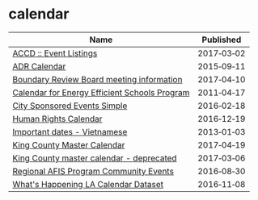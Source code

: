# calendar

Name | Published
---- | ---------
[ACCD :: Event Listings](../datasets/p9ma-z6y9.md) | 2017&#x2011;03&#x2011;02
[ADR Calendar](../datasets/u5eb-c9aj.md) | 2015&#x2011;09&#x2011;11
[Boundary Review Board meeting information](../datasets/n3km-dyia.md) | 2017&#x2011;04&#x2011;10
[Calendar for Energy Efficient Schools Program](../datasets/p2jz-uvs7.md) | 2011&#x2011;04&#x2011;17
[City Sponsored Events Simple](../datasets/39xq-zv8h.md) | 2016&#x2011;02&#x2011;18
[Human Rights Calendar](../datasets/7tbu-af89.md) | 2016&#x2011;12&#x2011;19
[Important dates - Vietnamese](../datasets/kkvw-hirn.md) | 2013&#x2011;01&#x2011;03
[King County Master Calendar](../datasets/a5hq-yx6s.md) | 2017&#x2011;04&#x2011;19
[King County master calendar - deprecated](../datasets/rnmi-uwsb.md) | 2017&#x2011;03&#x2011;06
[Regional AFIS Program Community Events](../datasets/vcj4-3vp9.md) | 2016&#x2011;08&#x2011;30
[What's Happening LA Calendar Dataset](../datasets/d3th-bqdk.md) | 2016&#x2011;11&#x2011;08

